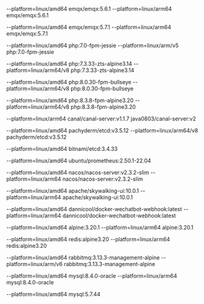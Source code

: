 
--platform=linux/amd64 emqx/emqx:5.6.1
--platform=linux/arm64 emqx/emqx:5.6.1

--platform=linux/amd64 emqx/emqx:5.7.1
--platform=linux/arm64 emqx/emqx:5.7.1

--platform=linux/amd64 php:7.0-fpm-jessie
--platform=linux/arm/v5 php:7.0-fpm-jessie

--platform=linux/amd64 php:7.3.33-zts-alpine3.14
--platform=linux/arm64/v8 php:7.3.33-zts-alpine3.14

--platform=linux/amd64 php:8.0.30-fpm-bullseye
--platform=linux/arm64/v8 php:8.0.30-fpm-bullseye

--platform=linux/amd64 php:8.3.8-fpm-alpine3.20
--platform=linux/arm64/v8 php:8.3.8-fpm-alpine3.20

--platform=linux/arm64 canal/canal-server:v1.1.7
java0803/canal-server:v2

--platform=linux/amd64 pachyderm/etcd:v3.5.12
--platform=linux/arm64/v8 pachyderm/etcd:v3.5.12

--platform=linux/amd64 bitnami/etcd:3.4.33

--platform=linux/amd64 ubuntu/prometheus:2.50.1-22.04

--platform=linux/amd64 nacos/nacos-server:v2.3.2-slim
--platform=linux/arm64 nacos/nacos-server:v2.3.2-slim

--platform=linux/amd64 apache/skywalking-ui:10.0.1
--platform=linux/arm64 apache/skywalking-ui:10.0.1

--platform=linux/amd64 dannicool/docker-wechatbot-webhook:latest
--platform=linux/arm64 dannicool/docker-wechatbot-webhook:latest

--platform=linux/amd64 alpine:3.20.1
--platform=linux/arm64 alpine:3.20.1

--platform=linux/amd64 redis:alpine3.20
--platform=linux/arm64 redis:alpine3.20

--platform=linux/amd64  rabbitmq:3.13.3-management-alpine
--platform=linux/arm/v6 rabbitmq:3.13.3-management-alpine

--platform=linux/amd64 mysql:8.4.0-oracle
--platform=linux/arm64 mysql:8.4.0-oracle

--platform=linux/amd64 mysql:5.7.44

